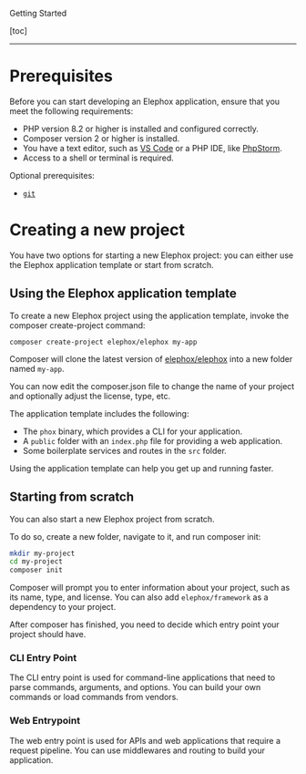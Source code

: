 <section class="hero is-primary">
  <div class="hero-body">
    <p class="title">Getting Started</p>
  </div>
</section>

<!---{? set title = "Getting Started @ Elephox" }-->

[toc]

---

# Prerequisites

Before you can start developing an Elephox application, ensure that you meet the following requirements:

- PHP version 8.2 or higher is installed and configured correctly.
- Composer version 2 or higher is installed.
- You have a text editor, such as [VS Code](https://code.visualstudio.com/) or a PHP IDE, like [PhpStorm](https://www.jetbrains.com/phpstorm/).
- Access to a shell or terminal is required.

Optional prerequisites:

- [`git`](https://git-scm.com/)

# Creating a new project

You have two options for starting a new Elephox project: you can either use the Elephox application template or start from scratch.

## Using the Elephox application template

To create a new Elephox project using the application template, invoke the composer create-project command:

```shell
composer create-project elephox/elephox my-app
```

Composer will clone the latest version of [elephox/elephox](https://github.com/elephox-dev/elephox) into a new folder named `my-app`.

You can now edit the composer.json file to change the name of your project and optionally adjust the license, type, etc.

The application template includes the following:

- The `phox` binary, which provides a CLI for your application.
- A `public` folder with an `index.php` file for providing a web application.
- Some boilerplate services and routes in the `src` folder.

Using the application template can help you get up and running faster.

## Starting from scratch

You can also start a new Elephox project from scratch.

To do so, create a new folder, navigate to it, and run composer init:

```bash
mkdir my-project
cd my-project
composer init
```

Composer will prompt you to enter information about your project, such as its name, type, and license.
You can also add `elephox/framework` as a dependency to your project.

After composer has finished, you need to decide which entry point your project should have.

### CLI Entry Point

The CLI entry point is used for command-line applications that need to parse commands, arguments, and options.
You can build your own commands or load commands from vendors.

### Web Entrypoint

The web entry point is used for APIs and web applications that require a request pipeline.
You can use middlewares and routing to build your application.

